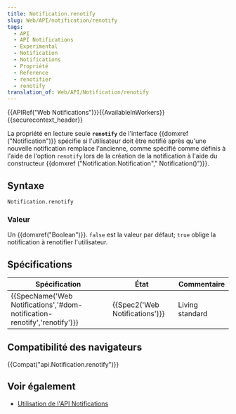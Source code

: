 ```yaml
---
title: Notification.renotify
slug: Web/API/notification/renotify
tags:
  - API
  - API Notifications
  - Experimental
  - Notification
  - Notifications
  - Propriété
  - Reference
  - renotifier
  - renotify
translation_of: Web/API/Notification/renotify
---
```

{{APIRef("Web Notifications")}}{{AvailableInWorkers}}{{securecontext_header}}

La propriété en lecture seule **`renotify`** de l'interface {{domxref ("Notification")}} spécifie si l'utilisateur doit être notifié après qu'une nouvelle notification remplace l'ancienne, comme spécifié comme définis à l'aide de l'option `renotify` lors de la création de la notification à l'aide du constructeur {{domxref ("Notification.Notification"," Notification()")}}.

## Syntaxe

    Notification.renotify

### Valeur

Un {{domxref("Boolean")}}. `false` est la valeur par défaut; `true` oblige la notification à renotifier l'utilisateur.

## Spécifications

| Spécification                                                                                    | État                                     | Commentaire     |
| ------------------------------------------------------------------------------------------------ | ---------------------------------------- | --------------- |
| {{SpecName('Web Notifications','#dom-notification-renotify','renotify')}} | {{Spec2('Web Notifications')}} | Living standard |

## Compatibilité des navigateurs

{{Compat("api.Notification.renotify")}}

## Voir également

- [Utilisation de l'API Notifications](/fr/docs/Web/API/Notifications_API/Using_the_Notifications_API)
